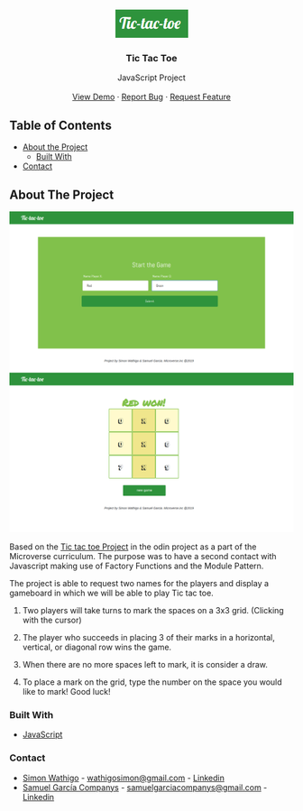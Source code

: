 <br />
<p align="center">
  <a href="https://rawcdn.githack.com/wathigo/Tic-tac-toe-js/655a9d9eb9f1df552646d31cc8ac709bcdcb9a86/index.html">
    <img src="images/logo.png" alt="Logo">
  </a>

  <h3 align="center">Tic Tac Toe</h3>

  <p align="center">
    JavaScript Project
    <br />
    <br />
    <a href="https://rawcdn.githack.com/wathigo/Tic-tac-toe-js/655a9d9eb9f1df552646d31cc8ac709bcdcb9a86/index.html">View Demo</a>
    ·
    <a href="https://github.com/wathigo/Tic-tac-toe-js/issues">Report Bug</a>
    ·
    <a href="https://github.com/wathigo/Tic-tac-toe-js/issues">Request Feature</a>
  </p>
</p>


<!-- TABLE OF CONTENTS -->
## Table of Contents

* [About the Project](#about-the-project)
  * [Built With](#built-with)
* [Contact](#Contact)




<!-- ABOUT THE PROJECT -->
## About The Project

  <a href="#">
    <img src="images/example1.png" alt="Logo">
  </a>
  
  <a href="#">
    <img src="images/example2.png" alt="Logo">
  </a>

Based on the [ Tic tac toe Project](https://www.theodinproject.com/courses/javascript/lessons/tic-tac-toe-javascript) in the odin project as a part of the Microverse curriculum. The purpose was to have a second contact with Javascript making use of Factory Functions and the Module Pattern.

The project is able to request two names for the players and display a gameboard in which we will be able to play Tic tac toe.

  1) Two players will take turns to mark the spaces on a 3x3 grid. (Clicking with the cursor)
  
  2) The player who succeeds in placing 3 of their marks in a horizontal, vertical, or diagonal row wins the game. 
  
  3) When there are no more spaces left to mark, it is consider a draw. 
  
  4) To place a mark on the grid, type the number on the space you would like to mark! 
     Good luck!


### Built With
* [JavaScript](https://www.javascript.com/)


### Contact

* [Simon Wathigo](https://github.com/wathigo) - wathigosimon@gmail.com - [Linkedin](https://www.linkedin.com/in/simon-wathigo-445370183/)
* [Samuel García Companys](https://github.com/samgaco) - samuelgarciacompanys@gmail.com - [Linkedin](https://www.linkedin.com/in/samuel-garc%C3%ADa-companys-0a848284/)
